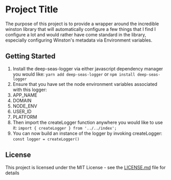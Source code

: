 # Project Title

The purpose of this project is to provide a wrapper around the incredible winston library that will automatically configure a few things that I find I configure a lot and would rather have come standard in the library, especially configuring Winston's metadata via Environment variables.

## Getting Started

1. Install the deep-seas-logger via either javascript dependency manager you would like: `yarn add deep-seas-logger` or `npm install deep-seas-logger`
2. Ensure that you have set the node environment variables associated with this logger:
  1. APP_NAME
  2. DOMAIN
  3. NODE_ENV
  4. USER_ID
  5. PLATFORM
3. Then import the createLogger function anywhere you would like to use it: `import { createLogger } from '../../index';`
4. You can now build an instance of the logger by invoking createLogger: `const logger = createLogger()`

## License

This project is licensed under the MIT License - see the [LICENSE.md](LICENSE.md) file for details
